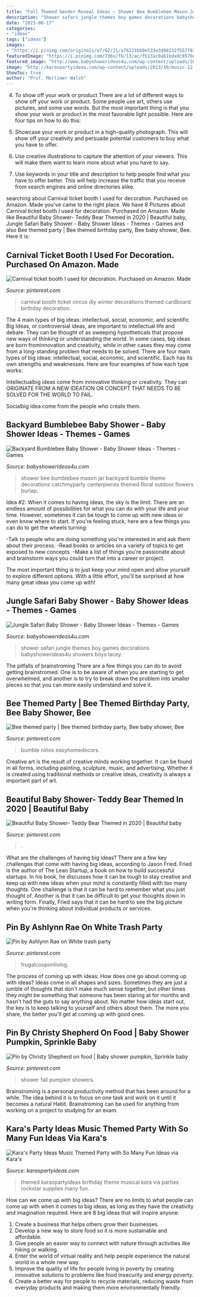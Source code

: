 ```yaml
---
title: "Fall Themed Gender Reveal Ideas ~ Shower Bee Bumblebee Mason Jar Backyard Bumble Theme Decorations Catchmyparty Centerpieces Themed Floral Outdoor Flowers Burlap"
description: "Shower safari jungle themes boy games decorations babyshowerideas4u showers boys lacey"
date: "2023-06-17"
categories:
- "ideas"
tags: ["ideas"]
images:
- "https://i.pinimg.com/originals/a7/62/21/a76221bb9e533e3d88232f557f815e31.jpg"
featuredImage: "https://i.pinimg.com/736x/fb/13/ac/fb13ac0ab1bda9c857bde2ae32aaeb0d.jpg"
featured_image: "http://www.babyshowerideas4u.com/wp-content/uploads/2014/04/Jungle-Safari-Baby-Shower-1-600x923.jpg"
image: "http://karaspartyideas.com/wp-content/uploads/2013/10/music-12.jpg"
ShowToc: true
author: "Prof. Mortimer Walsh"
---
```



4. To show off your work or product
There are a lot of different ways to show off your work or product. Some people use art, others use pictures, and some use words. But the most important thing is that you show your work or product in the most favorable light possible. Here are four tips on how to do this:
1. Showcase your work or product in a high-quality photograph. This will show off your creativity and persuade potential customers to buy what you have to offer.

2. Use creative illustrations to capture the attention of your viewers. This will make them want to learn more about what you have to say.

3. Use keywords in your title and description to help people find what you have to offer better. This will help increase the traffic that you receive from search engines and online directories alike.


	

		
searching about Carnival ticket booth I used for decoration. Purchased on Amazon. Made you've came to the right place. We have 8 Pictures about Carnival ticket booth I used for decoration. Purchased on Amazon. Made like Beautiful Baby Shower- Teddy Bear Themed in 2020 | Beautiful baby, Jungle Safari Baby Shower - Baby Shower Ideas - Themes - Games and also Bee themed party | Bee themed birthday party, Bee baby shower, Bee. Here it is:
		
    
## Carnival Ticket Booth I Used For Decoration. Purchased On Amazon. Made

<img loading=lazy src="https://i.pinimg.com/736x/fa/18/c2/fa18c20f97e3b293f0535680723e9041--th-birthday-carnivals.jpg" onerror="this.onerror=null;this.src='https://tse3.mm.bing.net/th?id=OIP.QQM9yNfqe9R0Nmdl9zqRlQHaNL&amp;pid=15.1';" alt="Carnival ticket booth I used for decoration. Purchased on Amazon. Made">

_Source: pinterest.com_

>carnival booth ticket circus diy winter decorations themed cardboard birthday decoration. 

	

The 4 main types of big ideas: intellectual, social, economic, and scientific
Big Ideas, or controversial ideas, are important to intellectual life and debate. They can be thought of as sweeping hypotheticals that propose new ways of thinking or understanding the world. In some cases, big ideas are born frominnovation and creativity, while in other cases they may come from a long-standing problem that needs to be solved.
There are four main types of big ideas: intellectual, social, economic, and scientific. Each has its own strengths and weaknesses. Here are four examples of how each type works:

 Intellectualbig ideas come from innovative thinking or creativity. They can ORIGINATE FROM A NEW IDEATION OR CONCEPT THAT NEEDS TO BE SOLVED FOR THE WORLD TO FAIL. 

Socialbig idea come from the people who create them.

    
## Backyard Bumblebee Baby Shower - Baby Shower Ideas - Themes - Games

<img loading=lazy src="https://www.babyshowerideas4u.com/wp-content/uploads/2017/06/Backyard-Bumblebee-Baby-Shower-Floral-Mason-Jar-600x900.jpg" onerror="this.onerror=null;this.src='https://tse2.mm.bing.net/th?id=OIP.Lif067dE9Tex9VJa06_ysgHaLH&amp;pid=15.1';" alt="Backyard Bumblebee Baby Shower - Baby Shower Ideas - Themes - Games">

_Source: babyshowerideas4u.com_

>shower bee bumblebee mason jar backyard bumble theme decorations catchmyparty centerpieces themed floral outdoor flowers burlap. 

	

Idea #2:
When it comes to having ideas, the sky is the limit. There are an endless amount of possibilities for what you can do with your life and your time. However, sometimes it can be tough to come up with new ideas or even know where to start.
If you're feeling stuck, here are a few things you can do to get the wheels turning:

-Talk to people who are doing something you're interested in and ask them about their process.
-Read books or articles on a variety of topics to get exposed to new concepts.
-Make a list of things you're passionate about and brainstorm ways you could turn that into a career or project.

The most important thing is to just keep your mind open and allow yourself to explore different options. With a little effort, you'll be surprised at how many great ideas you come up with!

    
## Jungle Safari Baby Shower - Baby Shower Ideas - Themes - Games

<img loading=lazy src="http://www.babyshowerideas4u.com/wp-content/uploads/2014/04/Jungle-Safari-Baby-Shower-1-600x923.jpg" onerror="this.onerror=null;this.src='https://tse4.mm.bing.net/th?id=OIP.y790V2KU7CF9NEiHdHhkDQHaLZ&amp;pid=15.1';" alt="Jungle Safari Baby Shower - Baby Shower Ideas - Themes - Games">

_Source: babyshowerideas4u.com_

>shower safari jungle themes boy games decorations babyshowerideas4u showers boys lacey. 

	

The pitfalls of brainstroming
There are a few things you can do to avoid getting brainstromed. One is to be aware of when you are starting to get overwhelmed, and another is to try to break down the problem into smaller pieces so that you can more easily understand and solve it.

    
## Bee Themed Party | Bee Themed Birthday Party, Bee Baby Shower, Bee

<img loading=lazy src="https://i.pinimg.com/736x/fb/13/ac/fb13ac0ab1bda9c857bde2ae32aaeb0d.jpg" onerror="this.onerror=null;this.src='https://tse4.mm.bing.net/th?id=OIP.6c3ZqtYjF-FHtDuMYZkwiAHaHS&amp;pid=15.1';" alt="Bee themed party | Bee themed birthday party, Bee baby shower, Bee">

_Source: pinterest.com_

>bumble niños easyhomedecors. 

	

Creative art is the result of creative minds working together. It can be found in all forms, including painting, sculpture, music, and advertising. Whether it is created using traditional methods or creative ideas, creativity is always a important part of art.

    
## Beautiful Baby Shower- Teddy Bear Themed In 2020 | Beautiful Baby

<img loading=lazy src="https://i.pinimg.com/736x/3e/0f/d5/3e0fd53a46e343b42618d1dc72361bb1.jpg" onerror="this.onerror=null;this.src='https://tse3.mm.bing.net/th?id=OIP.FxDALMxLpjKv-PbRIMpsxwHaEt&amp;pid=15.1';" alt="Beautiful Baby Shower- Teddy Bear Themed in 2020 | Beautiful baby">

_Source: pinterest.com_

>. 

	

What are the challenges of having big ideas?
There are a few key challenges that come with having big ideas, according to Jason Fried. Fried is the author of The Lean Startup, a book on how to build successful startups. In his book, he discusses how it can be tough to stay creative and keep up with new ideas when your mind is constantly filled with too many thoughts. 
One challenge is that it can be hard to remember what you just thought of. Another is that it can be difficult to get your thoughts down in writing form. Finally, Fried says that it can be hard to see the big picture when you're thinking about individual products or services.

    
## Pin By Ashlynn Rae On White Trash Party

<img loading=lazy src="https://i.pinimg.com/736x/16/7f/48/167f485b7d84e4336770c491e6bcc8e7.jpg" onerror="this.onerror=null;this.src='https://tse1.mm.bing.net/th?id=OIP.lfkTNRebVAg1DMF4Voyi2gHaLH&amp;pid=15.1';" alt="Pin by Ashlynn Rae on White trash party">

_Source: pinterest.com_

>frugalcouponliving. 

	

The process of coming up with ideas: How does one go about coming up with ideas?
Ideas come in all shapes and sizes. Sometimes they are just a jumble of thoughts that don't make much sense together, but other times they might be something that someone has been staring at for months and hasn't had the guts to say anything about. 
No matter how ideas start out, the key is to keep talking to yourself and others about them. The more you share, the better you'll get at coming up with good ones.

    
## Pin By Christy Shepherd On Food | Baby Shower Pumpkin, Sprinkle Baby

<img loading=lazy src="https://i.pinimg.com/originals/a7/62/21/a76221bb9e533e3d88232f557f815e31.jpg" onerror="this.onerror=null;this.src='https://tse1.mm.bing.net/th?id=OIP.yS3-ylSawn3dkOhUObj2-wHaLH&amp;pid=15.1';" alt="Pin by Christy Shepherd on food | Baby shower pumpkin, Sprinkle baby">

_Source: pinterest.com_

>shower fall pumpkin showers. 

	

Brainstroming is a personal productivity method that has been around for a while. The idea behind it is to focus on one task and work on it until it becomes a natural Habit. Brainstroming can be used for anything from working on a project to studying for an exam.

    
## Kara&#039;s Party Ideas Music Themed Party With So Many Fun Ideas Via Kara&#039;s

<img loading=lazy src="http://karaspartyideas.com/wp-content/uploads/2013/10/music-12.jpg" onerror="this.onerror=null;this.src='https://tse3.mm.bing.net/th?id=OIP.31St2GWcPsEzUG3yU0GGLwHaLH&amp;pid=15.1';" alt="Kara&#039;s Party Ideas Music Themed Party with So Many Fun Ideas via Kara&#039;s">

_Source: karaspartyideas.com_

>themed karaspartyideas birthday theme musical kara via parties rockstar supplies many fun. 

	

How can we come up with big ideas?
There are no limits to what people can come up with when it comes to big ideas, as long as they have the creativity and imagination required. Here are 8 big ideas that will inspire anyone:
1. Create a business that helps others grow their businesses. 
2. Develop a new way to store food so it is more sustainable and affordable. 
3. Give people an easier way to connect with nature through activities like hiking or walking. 
4. Enter the world of virtual reality and help people experience the natural world in a whole new way. 
5. Improve the quality of life for people living in poverty by creating innovative solutions to problems like food insecurity and energy poverty. 
6. Create a better way for people to recycle materials, reducing waste from everyday products and making them more environmentally friendly. 

